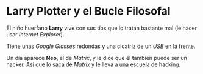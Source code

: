 # Larry Plotter y el Bucle Filosofal

El niño huerfano **Larry** vive con sus tíos que lo tratan bastante mal (le hacer usar *Internet Explorer*).

Tiene unas *Google Glasses* redondas y una cicatriz de un *USB* en la frente.

Un día aparece **Neo**, el de *Matrix*, y le dice que él también puede ser un hacker.
Así que lo saca de *Matrix* y le lleva a una escuela de hacking.
